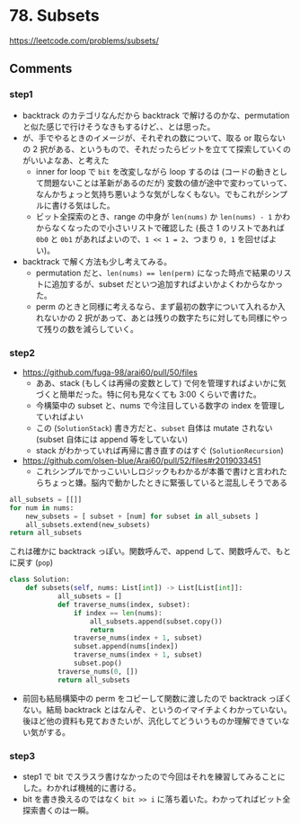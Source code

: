 # 78. Subsets

https://leetcode.com/problems/subsets/

## Comments

### step1

*   backtrack のカテゴリなんだから backtrack で解けるのかな、permutation と似た感じで行けそうなきもするけど、、とは思った。
*   が、手でやるときのイメージが、それぞれの数について、取る or 取らない の 2 択がある、というもので、それだったらビットを立てて探索していくのがいいよなあ、と考えた
    *   inner for loop で `bit` を改変しながら loop するのは (コードの動きとして問題ないことは革新があるのだが) 変数の値が途中で変わっていって、なんかちょっと気持ち悪いような気がしなくもない。でもこれがシンプルに書ける気はした。
    *   ビット全探索のとき、range の中身が `len(nums)` か `len(nums) - 1` かわからなくなったので小さいリストで確認した (長さ 1 のリストであれば `0b0` と `0b1` があればよいので、`1 << 1 = 2`、つまり `0, 1` を回せばよい)。
*   backtrack で解く方法も少し考えてみる。
    *   permutation だと、`len(nums) == len(perm)` になった時点で結果のリストに追加するが、subset だといつ追加すればよいかよくわからなかった。
    *   perm のときと同様に考えるなら、まず最初の数字について入れるか入れないかの 2 択があって、あとは残りの数字たちに対しても同様にやって残りの数を減らしていく。

### step2

*   https://github.com/fuga-98/arai60/pull/50/files
    *   ああ、stack (もしくは再帰の変数として) で何を管理すればよいかに気づくと簡単だった。特に何も見なくても 3:00 くらいで書けた。
    *   今構築中の subset と、nums で今注目している数字の index を管理していればよい
    *   この (`SolutionStack`) 書き方だと、`subset` 自体は mutate されない (subset 自体には append 等をしていない)
    *   stack がわかっていれば再帰に書き直すのはすぐ (`SolutionRecursion`)
*   https://github.com/olsen-blue/Arai60/pull/52/files#r2019033451
    *   これシンプルでかっこいいしロジックもわかるが本番で書けと言われたらちょっと嫌。脳内で動かしたときに緊張していると混乱しそうである
 
```python
all_subsets = [[]]
for num in nums:
    new_subsets = [ subset + [num] for subset in all_subsets ]
    all_subsets.extend(new_subsets)
return all_subsets
```

これは確かに backtrack っぽい。関数呼んで、append して、関数呼んで、もとに戻す (`pop`)

```python
class Solution:
    def subsets(self, nums: List[int]) -> List[List[int]]:
            all_subsets = []
            def traverse_nums(index, subset):
                if index == len(nums):
                    all_subsets.append(subset.copy())
                    return
                traverse_nums(index + 1, subset)
                subset.append(nums[index])
                traverse_nums(index + 1, subset)
                subset.pop()
            traverse_nums(0, [])
            return all_subsets

```

*   前回も結局構築中の perm をコピーして関数に渡したので backtrack っぽくない。結局 backtrack とはなんぞ、というのイマイチよくわかっていない。後ほど他の資料も見ておきたいが、汎化してどういうものか理解できていない気がする。

### step3

*   step1 で bit でスラスラ書けなかったので今回はそれを練習してみることにした。わかれば機械的に書ける。
*   bit を書き換えるのではなく `bit >> i` に落ち着いた。わかってればビット全探索書くのは一瞬。
